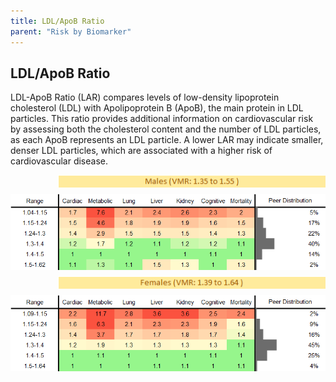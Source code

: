 ```yaml
---
title: LDL/ApoB Ratio
parent: "Risk by Biomarker"
---
```



## LDL/ApoB Ratio


LDL-ApoB Ratio (LAR) compares levels of low-density lipoprotein cholesterol (LDL) with Apolipoprotein B (ApoB), the main protein in LDL particles. This ratio provides additional information on cardiovascular risk by assessing both the cholesterol content and the number of LDL particles, as each ApoB represents an LDL particle. A lower LAR may indicate smaller, denser LDL particles, which are associated with a higher risk of cardiovascular disease.

<div style="display: flex; flex-direction: column; gap: 10px;">

  <img src="/assets/images/vmrbiomarker_lar__male.png" alt="LDL/ApoB Ratio VMR Male" style="margin-left: 15%">
  <img src="/assets/images/rr_lar__male.png" alt="LDL/ApoB Ratio RR Male">

  <img src="/assets/images/vmrbiomarker_lar__female.png" alt="LDL/ApoB Ratio VMR Female" style="margin-left: 15%; ">
  <img src="/assets/images/rr_lar__female.png" alt="LDL/ApoB Ratio RR Female">

</div>



